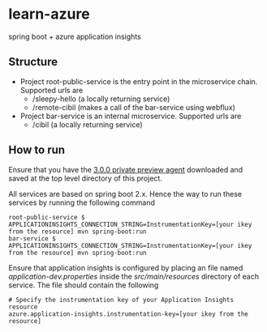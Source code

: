 # learn-azure

spring boot + azure application insights

## Structure

* Project root-public-service is the entry point in the microservice chain. Supported urls are
  * /sleepy-hello (a locally returning service)
  * /remote-cibil (makes a call of the bar-service using webflux)
* Project bar-service is an internal microservice. Supported urls are
  * /cibil (a locally returning service)
  
## How to run
Ensure that you have the 
[3.0.0 private preview agent](https://github.com/trask/docs-work-in-progress/wiki/Application-Insights-Java-3.0-Private-Preview)
downloaded and saved at the top level directory of this project. 

All services are based on spring boot 2.x. Hence the way to run these services by running the following
command
```
root-public-service $ APPLICATIONINSIGHTS_CONNECTION_STRING=InstrumentationKey=[your ikey from the resource] mvn spring-boot:run
bar-service $ APPLICATIONINSIGHTS_CONNECTION_STRING=InstrumentationKey=[your ikey from the resource] mvn spring-boot:run
```   

Ensure that application insights is configured by placing an file named *application-dev.properties* inside
the *src/main/resources* directory of each service. The file should contain the following
```
# Specify the instrumentation key of your Application Insights resource
azure.application-insights.instrumentation-key=[your ikey from the resource]
```
